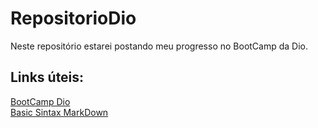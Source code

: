 # RepositorioDio

Neste repositório estarei postando meu progresso no BootCamp da Dio.


## Links úteis:
[BootCamp Dio](https://web.dio.me/track/pottencial-net-developer)  
[Basic Sintax MarkDown](https://www.markdownguide.org/basic-syntax/)
